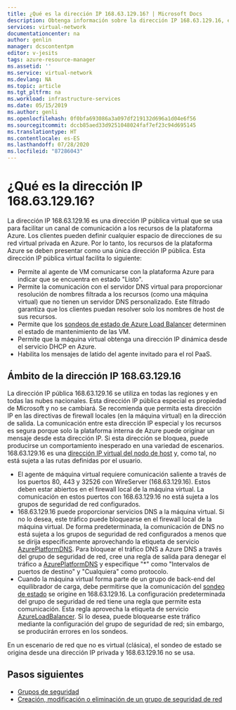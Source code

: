 ```yaml
---
title: ¿Qué es la dirección IP 168.63.129.16? | Microsoft Docs
description: Obtenga información sobre la dirección IP 168.63.129.16, en concreto que se usa para facilitar un canal de comunicación con los recursos de la plataforma Azure.
services: virtual-network
documentationcenter: na
author: genlin
manager: dcscontentpm
editor: v-jesits
tags: azure-resource-manager
ms.assetid: ''
ms.service: virtual-network
ms.devlang: NA
ms.topic: article
ms.tgt_pltfrm: na
ms.workload: infrastructure-services
ms.date: 05/15/2019
ms.author: genli
ms.openlocfilehash: 0f0bfa693086a3a097df219132d696a1d04e6f56
ms.sourcegitcommit: dccb85aed33d9251048024faf7ef23c94d695145
ms.translationtype: HT
ms.contentlocale: es-ES
ms.lasthandoff: 07/28/2020
ms.locfileid: "87286043"
---
```

# <a name="what-is-ip-address-1686312916"></a>¿Qué es la dirección IP 168.63.129.16?

La dirección IP 168.63.129.16 es una dirección IP pública virtual que se usa para facilitar un canal de comunicación a los recursos de la plataforma Azure. Los clientes pueden definir cualquier espacio de direcciones de su red virtual privada en Azure. Por lo tanto, los recursos de la plataforma Azure se deben presentar como una única dirección IP pública. Esta dirección IP pública virtual facilita lo siguiente:

- Permite al agente de VM comunicarse con la plataforma Azure para indicar que se encuentra en estado "Listo".
- Permite la comunicación con el servidor DNS virtual para proporcionar resolución de nombres filtrada a los recursos (como una máquina virtual) que no tienen un servidor DNS personalizado. Este filtrado garantiza que los clientes puedan resolver solo los nombres de host de sus recursos.
- Permite que los [sondeos de estado de Azure Load Balancer](../load-balancer/load-balancer-custom-probe-overview.md) determinen el estado de mantenimiento de las VM.
- Permite que la máquina virtual obtenga una dirección IP dinámica desde el servicio DHCP en Azure.
- Habilita los mensajes de latido del agente invitado para el rol PaaS.

## <a name="scope-of-ip-address-1686312916"></a>Ámbito de la dirección IP 168.63.129.16

La dirección IP pública 168.63.129.16 se utiliza en todas las regiones y en todas las nubes nacionales. Esta dirección IP pública especial es propiedad de Microsoft y no se cambiará. Se recomienda que permita esta dirección IP en las directivas de firewall locales (en la máquina virtual) en la dirección de salida. La comunicación entre esta dirección IP especial y los recursos es segura porque solo la plataforma interna de Azure puede originar un mensaje desde esta dirección IP. Si esta dirección se bloquea, puede producirse un comportamiento inesperado en una variedad de escenarios. 168.63.129.16 es una [dirección IP virtual del nodo de host](../virtual-network/security-overview.md#azure-platform-considerations) y, como tal, no está sujeta a las rutas definidas por el usuario.

- El agente de máquina virtual requiere comunicación saliente a través de los puertos 80, 443 y 32526 con WireServer (168.63.129.16). Estos deben estar abiertos en el firewall local de la máquina virtual. La comunicación en estos puertos con 168.63.129.16 no está sujeta a los grupos de seguridad de red configurados.
- 168.63.129.16 puede proporcionar servicios DNS a la máquina virtual. Si no lo desea, este tráfico puede bloquearse en el firewall local de la máquina virtual. De forma predeterminada, la comunicación de DNS no está sujeta a los grupos de seguridad de red configurados a menos que se dirija específicamente aprovechando la etiqueta de servicio [AzurePlatformDNS](../virtual-network/service-tags-overview.md#available-service-tags). Para bloquear el tráfico DNS a Azure DNS a través del grupo de seguridad de red, cree una regla de salida para denegar el tráfico a [AzurePlatformDNS](../virtual-network/service-tags-overview.md#available-service-tags) y especifique "*" como "Intervalos de puertos de destino" y "Cualquiera" como protocolo.
- Cuando la máquina virtual forma parte de un grupo de back-end del equilibrador de carga, debe permitirse que la comunicación del [sondeo de estado](../load-balancer/load-balancer-custom-probe-overview.md) se origine en 168.63.129.16. La configuración predeterminada del grupo de seguridad de red tiene una regla que permite esta comunicación. Esta regla aprovecha la etiqueta de servicio [AzureLoadBalancer](../virtual-network/service-tags-overview.md#available-service-tags). Si lo desea, puede bloquearse este tráfico mediante la configuración del grupo de seguridad de red; sin embargo, se producirán errores en los sondeos.

En un escenario de red que no es virtual (clásica), el sondeo de estado se origina desde una dirección IP privada y 168.63.129.16 no se usa.

## <a name="next-steps"></a>Pasos siguientes

- [Grupos de seguridad](security-overview.md)
- [Creación, modificación o eliminación de un grupo de seguridad de red](manage-network-security-group.md)
